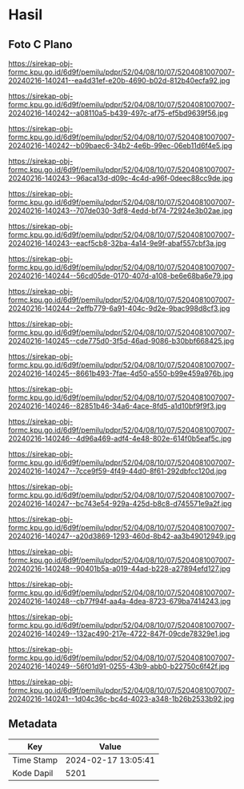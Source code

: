 # Hasil

## Foto C Plano

https://sirekap-obj-formc.kpu.go.id/6d9f/pemilu/pdpr/52/04/08/10/07/5204081007007-20240216-140241--ea4d31ef-e20b-4690-b02d-812b40ecfa92.jpg

https://sirekap-obj-formc.kpu.go.id/6d9f/pemilu/pdpr/52/04/08/10/07/5204081007007-20240216-140242--a08110a5-b439-497c-af75-ef5bd9639f56.jpg

https://sirekap-obj-formc.kpu.go.id/6d9f/pemilu/pdpr/52/04/08/10/07/5204081007007-20240216-140242--b09baec6-34b2-4e6b-99ec-06eb11d6f4e5.jpg

https://sirekap-obj-formc.kpu.go.id/6d9f/pemilu/pdpr/52/04/08/10/07/5204081007007-20240216-140243--96aca13d-d09c-4c4d-a96f-0deec88cc9de.jpg

https://sirekap-obj-formc.kpu.go.id/6d9f/pemilu/pdpr/52/04/08/10/07/5204081007007-20240216-140243--707de030-3df8-4edd-bf74-72924e3b02ae.jpg

https://sirekap-obj-formc.kpu.go.id/6d9f/pemilu/pdpr/52/04/08/10/07/5204081007007-20240216-140243--eacf5cb8-32ba-4a14-9e9f-abaf557cbf3a.jpg

https://sirekap-obj-formc.kpu.go.id/6d9f/pemilu/pdpr/52/04/08/10/07/5204081007007-20240216-140244--56cd05de-0170-407d-a108-be6e68ba6e79.jpg

https://sirekap-obj-formc.kpu.go.id/6d9f/pemilu/pdpr/52/04/08/10/07/5204081007007-20240216-140244--2effb779-6a91-404c-9d2e-9bac998d8cf3.jpg

https://sirekap-obj-formc.kpu.go.id/6d9f/pemilu/pdpr/52/04/08/10/07/5204081007007-20240216-140245--cde775d0-3f5d-46ad-9086-b30bbf668425.jpg

https://sirekap-obj-formc.kpu.go.id/6d9f/pemilu/pdpr/52/04/08/10/07/5204081007007-20240216-140245--8661b493-7fae-4d50-a550-b99e459a976b.jpg

https://sirekap-obj-formc.kpu.go.id/6d9f/pemilu/pdpr/52/04/08/10/07/5204081007007-20240216-140246--82851b46-34a6-4ace-8fd5-a1d10bf9f9f3.jpg

https://sirekap-obj-formc.kpu.go.id/6d9f/pemilu/pdpr/52/04/08/10/07/5204081007007-20240216-140246--4d96a469-adf4-4e48-802e-614f0b5eaf5c.jpg

https://sirekap-obj-formc.kpu.go.id/6d9f/pemilu/pdpr/52/04/08/10/07/5204081007007-20240216-140247--7cce9f59-4f49-44d0-8f61-292dbfcc120d.jpg

https://sirekap-obj-formc.kpu.go.id/6d9f/pemilu/pdpr/52/04/08/10/07/5204081007007-20240216-140247--bc743e54-929a-425d-b8c8-d745571e9a2f.jpg

https://sirekap-obj-formc.kpu.go.id/6d9f/pemilu/pdpr/52/04/08/10/07/5204081007007-20240216-140247--a20d3869-1293-460d-8b42-aa3b49012949.jpg

https://sirekap-obj-formc.kpu.go.id/6d9f/pemilu/pdpr/52/04/08/10/07/5204081007007-20240216-140248--90401b5a-a019-44ad-b228-a27894efd127.jpg

https://sirekap-obj-formc.kpu.go.id/6d9f/pemilu/pdpr/52/04/08/10/07/5204081007007-20240216-140248--cb77f94f-aa4a-4dea-8723-679ba7414243.jpg

https://sirekap-obj-formc.kpu.go.id/6d9f/pemilu/pdpr/52/04/08/10/07/5204081007007-20240216-140249--132ac490-217e-4722-847f-09cde78329e1.jpg

https://sirekap-obj-formc.kpu.go.id/6d9f/pemilu/pdpr/52/04/08/10/07/5204081007007-20240216-140249--56f01d91-0255-43b9-abb0-b22750c6f42f.jpg

https://sirekap-obj-formc.kpu.go.id/6d9f/pemilu/pdpr/52/04/08/10/07/5204081007007-20240216-140241--1d04c36c-bc4d-4023-a348-1b26b2533b92.jpg


## Metadata

| Key        | Value               |
| ---------- | ------------------- |
| Time Stamp | 2024-02-17 13:05:41 |
| Kode Dapil | 5201                |



